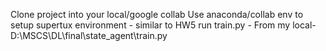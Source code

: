 Clone project into your local/google collab
Use anaconda/collab env to setup supertux environment - similar to HW5
run train.py - From my local- D:\MSCS\DL\final\state_agent\train.py
